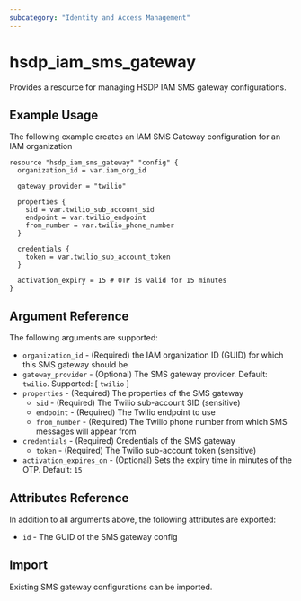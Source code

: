 ```yaml
---
subcategory: "Identity and Access Management"
---
```


# hsdp_iam_sms_gateway

Provides a resource for managing HSDP IAM SMS gateway configurations.

## Example Usage

The following example creates an IAM SMS Gateway configuration for an IAM organization

```hcl
resource "hsdp_iam_sms_gateway" "config" {
  organization_id = var.iam_org_id
  
  gateway_provider = "twilio"
  
  properties {
    sid = var.twilio_sub_account_sid
    endpoint = var.twilio_endpoint
    from_number = var.twilio_phone_number
  }
  
  credentials {
    token = var.twilio_sub_account_token
  }
  
  activation_expiry = 15 # OTP is valid for 15 minutes
}
```

## Argument Reference

The following arguments are supported:

* `organization_id` - (Required) the IAM organization ID (GUID) for which this SMS gateway should be
* `gateway_provider` - (Optional) The SMS gateway provider. Default: `twilio`. Supported: [ `twilio` ]
* `properties` - (Required) The properties of the SMS gateway
  * `sid` - (Required) The Twilio sub-account SID (sensitive)
  * `endpoint` - (Required) The Twilio endpoint to use
  * `from_number` - (Required) The Twilio phone number from which SMS messages will appear from
* `credentials` - (Required) Credentials of the SMS gateway
  * `token` - (Required)  The Twilio sub-account token (sensitive)
* `activation_expires_on` - (Optional) Sets the expiry time in minutes of the OTP. Default: `15`

## Attributes Reference

In addition to all arguments above, the following attributes are exported:

* `id` - The GUID of the SMS gateway config

## Import

Existing SMS gateway configurations can be imported.

